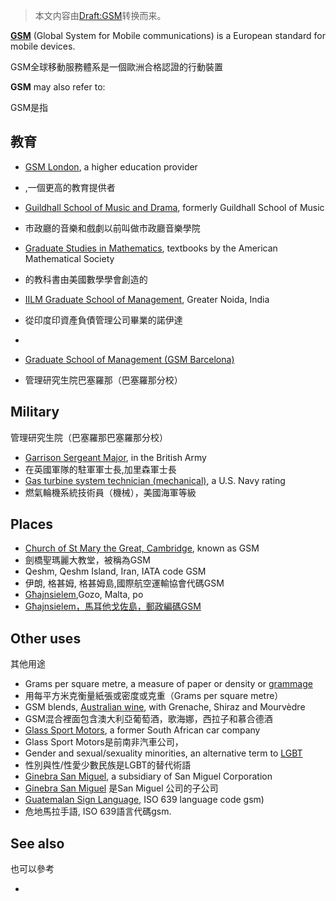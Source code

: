 > 本文内容由[Draft:GSM](https://zh.wikipedia.org/wiki/Draft:GSM)转换而来。


**[GSM](../Page/GSM.md "wikilink")** (Global System for Mobile communications) is a European standard for mobile devices.

GSM全球移動服務體系是一個歐洲合格認證的行動裝置

**GSM** may also refer to:

GSM是指

## 教育

  - [GSM London](https://zh.wikipedia.org/wiki/GSM_London "wikilink"), a higher education provider

  - ,一個更高的教育提供者

  - [Guildhall School of Music and Drama](https://zh.wikipedia.org/wiki/Guildhall_School_of_Music_and_Drama "wikilink"), formerly Guildhall School of Music

  - 市政廳的音樂和戲劇以前叫做市政廳音樂學院

  - [Graduate Studies in Mathematics](https://zh.wikipedia.org/wiki/Graduate_Studies_in_Mathematics "wikilink"), textbooks by the American Mathematical Society

  - 的教科書由美國數學學會創造的

  - [IILM Graduate School of Management](https://zh.wikipedia.org/wiki/IILM_Graduate_School_of_Management "wikilink"), Greater Noida, India

  - 從印度印資產負債管理公司畢業的諾伊達

  -
  - [Graduate School of Management (GSM Barcelona)](https://zh.wikipedia.org/wiki/Graduate_School_of_Management_\(GSM_Barcelona\) "wikilink")

  - 管理研究生院巴塞羅那（巴塞羅那分校）

## Military

管理研究生院（巴塞羅那巴塞羅那分校）

  - [Garrison Sergeant Major](https://zh.wikipedia.org/wiki/Garrison_Sergeant_Major "wikilink"), in the British Army
  - 在英國軍隊的駐軍軍士長,加里森軍士長
  - [Gas turbine system technician (mechanical)](https://zh.wikipedia.org/wiki/Gas_turbine_system_technician "wikilink"), a U.S. Navy rating
  - 燃氣輪機系統技術員（機械），美國海軍等級

## Places

  - [Church of St Mary the Great, Cambridge](https://zh.wikipedia.org/wiki/Church_of_St_Mary_the_Great,_Cambridge "wikilink"), known as GSM
  - 劍橋聖瑪麗大教堂，被稱為GSM
  - Qeshm, Qeshm Island, Iran, IATA code GSM
  - 伊朗, 格甚姆, 格甚姆島,國際航空運輸協會代碼GSM
  - [Għajnsielem](https://zh.wikipedia.org/wiki/Għajnsielem "wikilink"),Gozo, Malta, po
  - [Għajnsielem，馬耳他戈佐島，郵政編碼GSM](https://zh.wikipedia.org/wiki/Għajnsielem "wikilink")

## Other uses

其他用途

  - Grams per square metre, a measure of paper or density or [grammage](https://zh.wikipedia.org/wiki/grammage "wikilink")
  - 用每平方米克衡量紙張或密度或克重（Grams per square metre）
  - GSM blends, [Australian wine](https://zh.wikipedia.org/wiki/Australian_wine#GSM_blends "wikilink"), with Grenache, Shiraz and Mourvèdre
  - GSM混合裡面包含澳大利亞葡萄酒，歌海娜，西拉子和慕合德酒
  - [Glass Sport Motors](https://zh.wikipedia.org/wiki/Glass_Sport_Motors "wikilink"), a former South African car company
  - Glass Sport Motors是前南非汽車公司，
  - Gender and sexual/sexuality minorities, an alternative term to [LGBT](https://zh.wikipedia.org/wiki/LGBT#Alternative_terms "wikilink")
  - 性別與性/性愛少數民族是LGBT的替代術語
  - [Ginebra San Miguel](https://zh.wikipedia.org/wiki/Ginebra_San_Miguel "wikilink"), a subsidiary of San Miguel Corporation
  - [Ginebra San Miguel](https://zh.wikipedia.org/wiki/Ginebra_San_Miguel "wikilink") 是San Miguel 公司的子公司
  - [Guatemalan Sign Language](https://zh.wikipedia.org/wiki/Guatemalan_Sign_Language "wikilink"), ISO 639 language code gsm)
  - 危地馬拉手語, ISO 639語言代碼gsm.

## See also

也可以參考

  -